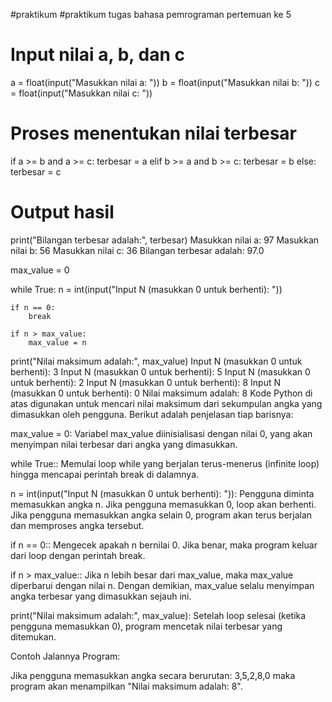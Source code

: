 #praktikum
#praktikum tugas bahasa pemrograman pertemuan ke 5 
# Input nilai a, b, dan c
a = float(input("Masukkan nilai a: "))
b = float(input("Masukkan nilai b: "))
c = float(input("Masukkan nilai c: "))

# Proses menentukan nilai terbesar
if a >= b and a >= c:
    terbesar = a
elif b >= a and b >= c:
    terbesar = b
else:
    terbesar = c

# Output hasil
print("Bilangan terbesar adalah:", terbesar)
Masukkan nilai a: 
97
Masukkan nilai b: 
56
Masukkan nilai c: 
36
Bilangan terbesar adalah: 97.0

max_value = 0

while True:
    n = int(input("Input N (masukkan 0 untuk berhenti): "))
    
    if n == 0:
        break
        
    if n > max_value:
        max_value = n

print("Nilai maksimum adalah:", max_value)
Input N (masukkan 0 untuk berhenti): 
3
Input N (masukkan 0 untuk berhenti): 
5
Input N (masukkan 0 untuk berhenti): 
2
Input N (masukkan 0 untuk berhenti): 
8
Input N (masukkan 0 untuk berhenti): 
0
Nilai maksimum adalah: 8
Kode Python di atas digunakan untuk mencari nilai maksimum dari sekumpulan angka yang dimasukkan oleh pengguna. Berikut adalah penjelasan tiap barisnya:

max_value = 0: Variabel max_value diinisialisasi dengan nilai 0, yang akan menyimpan nilai terbesar dari angka yang dimasukkan.

while True:: Memulai loop while yang berjalan terus-menerus (infinite loop) hingga mencapai perintah break di dalamnya.

n = int(input("Input N (masukkan 0 untuk berhenti): ")): Pengguna diminta memasukkan angka n. Jika pengguna memasukkan 0, loop akan berhenti. Jika pengguna memasukkan angka selain 0, program akan terus berjalan dan memproses angka tersebut.

if n == 0:: Mengecek apakah n bernilai 0. Jika benar, maka program keluar dari loop dengan perintah break.

if n > max_value:: Jika n lebih besar dari max_value, maka max_value diperbarui dengan nilai n. Dengan demikian, max_value selalu menyimpan angka terbesar yang dimasukkan sejauh ini.

print("Nilai maksimum adalah:", max_value): Setelah loop selesai (ketika pengguna memasukkan 0), program mencetak nilai terbesar yang ditemukan.

Contoh Jalannya Program:

Jika pengguna memasukkan angka secara berurutan: 3,5,2,8,0 maka program akan menampilkan "Nilai maksimum adalah: 8".

